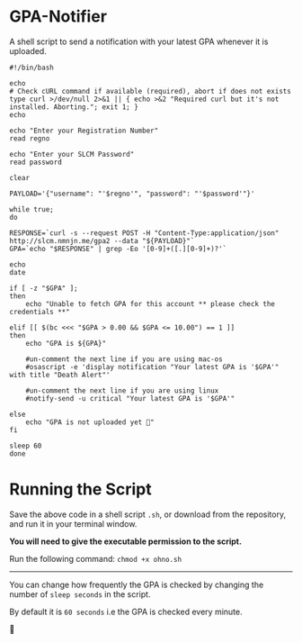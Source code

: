 # GPA-Notifier
A shell script to send a notification with your latest GPA whenever it is uploaded.


```Shell
#!/bin/bash

echo
# Check cURL command if available (required), abort if does not exists
type curl >/dev/null 2>&1 || { echo >&2 "Required curl but it's not installed. Aborting."; exit 1; }
echo

echo "Enter your Registration Number"
read regno

echo "Enter your SLCM Password"
read password

clear

PAYLOAD='{"username": "'$regno'", "password": "'$password'"}'

while true; 
do 

RESPONSE=`curl -s --request POST -H "Content-Type:application/json" http://slcm.nmnjn.me/gpa2 --data "${PAYLOAD}"`
GPA=`echo "$RESPONSE" | grep -Eo '[0-9]+([.][0-9]+)?'`

echo
date

if [ -z "$GPA" ];
then
    echo "Unable to fetch GPA for this account ** please check the credentials **"

elif [[ $(bc <<< "$GPA > 0.00 && $GPA <= 10.00") == 1 ]]
then
    echo "GPA is ${GPA}"

    #un-comment the next line if you are using mac-os
    #osascript -e 'display notification "Your latest GPA is '$GPA'" with title "Death Alert"'

    #un-comment the next line if you are using linux
    #notify-send -u critical "Your latest GPA is '$GPA'"

else
    echo "GPA is not uploaded yet 🥳"
fi

sleep 60
done
```

# Running the Script
Save the above code in a shell script `.sh`, or download from the repository, and run it in your terminal window.

**You will need to give the executable permission to the script.** 

Run the following command: `chmod +x ohno.sh`

---

You can change how frequently the GPA is checked by changing the number of `sleep seconds` in the script. 

By default it is `60 seconds` i.e the GPA is checked every minute.

🌟


